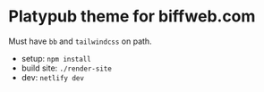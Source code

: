 # Platypub theme for biffweb.com

Must have `bb` and `tailwindcss` on path.

- setup: `npm install`
- build site: `./render-site`
- dev: `netlify dev`

